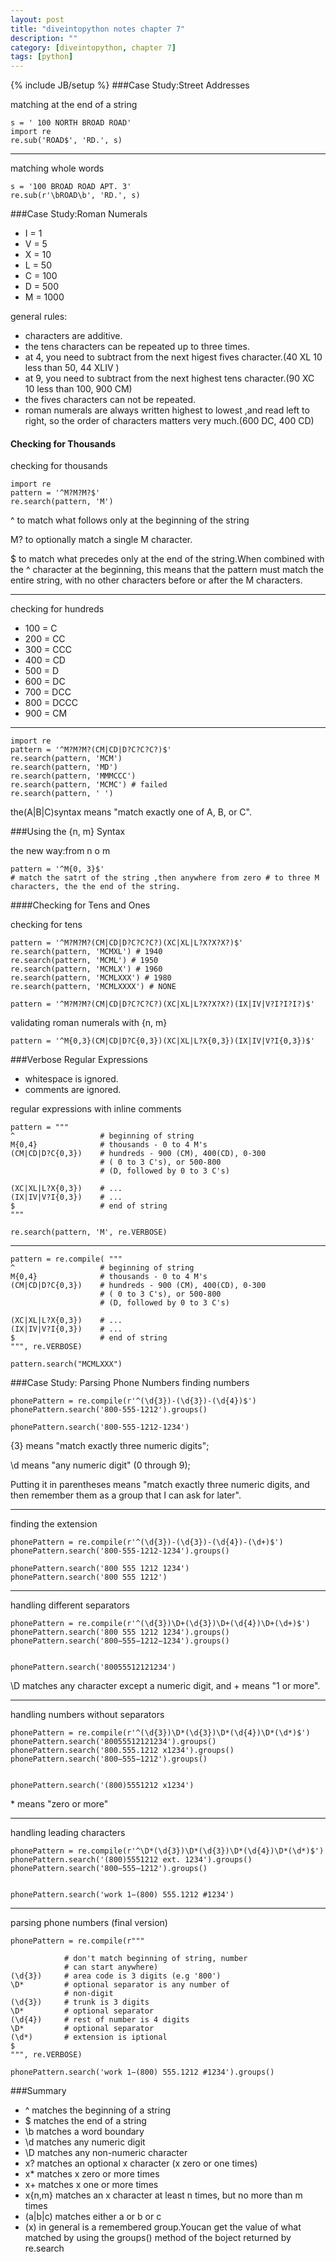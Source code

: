 ```yaml
---
layout: post
title: "diveintopython notes chapter 7"
description: ""
category: [diveintopython, chapter 7]
tags: [python]
---
```

{% include JB/setup %}
###Case Study:Street Addresses

matching at the end of a string

	s = ' 100 NORTH BROAD ROAD'
	import re
	re.sub('ROAD$', 'RD.', s)
---
matching whole words
	
	s = '100 BROAD ROAD APT. 3'
	re.sub(r'\bROAD\b', 'RD.', s)
	
###Case Study:Roman Numerals

* I = 1
* V = 5
* X = 10
* L = 50
* C = 100
* D = 500
* M = 1000

general rules:

* characters are additive.
* the tens characters can be repeated up to three times.
* at 4, you need to subtract from the next higest fives character.(40 XL 10 less than 50, 44 XLIV )
* at 9, you need to subtract from the next highest tens character.(90 XC 10 less than 100, 900 CM)
* the fives characters can not be repeated.
* roman numerals are always written highest to lowest ,and read left to right, so the order of characters matters very much.(600 DC, 400 CD)

#### Checking for Thousands
checking for thousands

	import re
	pattern = '^M?M?M?$'
	re.search(pattern, 'M')

^ to match what follows only at the beginning of the string 

M? to optionally match a single M character.

$ to match what precedes only at the end of the string.When combined with the ^ character at the beginning, this means that the pattern must match the entire string, with no other characters before or after the M characters.

--- 	
checking for hundreds 

* 100 = C
* 200 = CC
* 300 = CCC
* 400 = CD
* 500 = D
* 600 = DC
* 700 = DCC
* 800 = DCCC
* 900 = CM

---
	
	import re
	pattern = '^M?M?M?(CM|CD|D?C?C?C?)$'
	re.search(pattern, 'MCM')
	re.search(pattern, 'MD')
	re.search(pattern, 'MMMCCC')
	re.search(pattern, 'MCMC') # failed
	re.search(pattern, ' ')

the(A|B|C)syntax means "match exactly one of A, B, or C".
	
###Using the {n, m} Syntax

the new way:from n o m
	
	pattern = '^M{0, 3}$'
	# match the satrt of the string ,then anywhere from zero # to three M characters, the the end of the string.
	
####Checking for Tens and Ones

checking for tens
	
	pattern = '^M?M?M?(CM|CD|D?C?C?C?)(XC|XL|L?X?X?X?)$'
	re.search(pattern, 'MCMXL') # 1940
	re.search(pattern, 'MCML') # 1950
	re.search(pattern, 'MCMLX') # 1960
	re.search(pattern, 'MCMLXXX') # 1980
	re.search(pattern, 'MCMLXXXX') # NONE
	
	pattern = '^M?M?M?(CM|CD|D?C?C?C?)(XC|XL|L?X?X?X?)(IX|IV|V?I?I?I?)$'
	
validating roman numerals with {n, m}

	pattern = '^M{0,3}(CM|CD|D?C{0,3})(XC|XL|L?X{0,3})(IX|IV|V?I{0,3})$'
	
	
###Verbose Regular Expressions
* whitespace is ignored.
* comments are ignored.

regular expressions with inline comments
	
	pattern = """
	^ 					# beginning of string
	M{0,4}				# thousands - 0 to 4 M's
	(CM|CD|D?C{0,3})	# hundreds - 900 (CM), 400(CD), 0-300 					
						# ( 0 to 3 C's), or 500-800 
						# (D, followed by 0 to 3 C's)
						
	(XC|XL|L?X{0,3})	# ...
	(IX|IV|V?I{0,3})	# ...
	$					# end of string
	"""
	
	re.search(pattern, 'M', re.VERBOSE)
	

---
	
	pattern = re.compile( """
	^ 					# beginning of string
	M{0,4}				# thousands - 0 to 4 M's
	(CM|CD|D?C{0,3})	# hundreds - 900 (CM), 400(CD), 0-300 					
						# ( 0 to 3 C's), or 500-800 
						# (D, followed by 0 to 3 C's)
						
	(XC|XL|L?X{0,3})	# ...
	(IX|IV|V?I{0,3})	# ...
	$					# end of string
	""", re.VERBOSE)
	
	pattern.search("MCMLXXX")
	
###Case Study: Parsing Phone Numbers
finding numbers

	phonePattern = re.compile(r'^(\d{3})-(\d{3})-(\d{4})$')
	phonePattern.search('800-555-1212').groups()
	
	phonePattern.search('800-555-1212-1234')
	
{3} means "match exactly three numeric digits";

\d means "any numeric digit" (0 through 9);

Putting it in parentheses means "match exactly three numeric digits, and then remember them as a group that I can ask for later".

---

finding the extension
	
	phonePattern = re.compile(r'^(\d{3})-(\d{3})-(\d{4})-(\d+)$')
	phonePattern.search('800-555-1212-1234').groups()
	
	phonePattern.search('800 555 1212 1234')
	phonePattern.search('800 555 1212')
	
---
	
handling different separators
	
	phonePattern = re.compile(r'^(\d{3})\D+(\d{3})\D+(\d{4})\D+(\d+)$')
	phonePattern.search('800 555 1212 1234').groups()	phonePattern.search('800−555−1212−1234').groups()
	
	phonePattern.search('80055512121234')
	
\D matches any character except a numeric digit, and + means "1 or more".

---

handling numbers without separators
	
	phonePattern = re.compile(r'^(\d{3})\D*(\d{3})\D*(\d{4})\D*(\d*)$')
	phonePattern.search('80055512121234').groups()	phonePattern.search('800.555.1212 x1234').groups()	phonePattern.search('800−555−1212').groups()
		phonePattern.search('(800)5551212 x1234')
	
\* means "zero or more"

---

handling leading characters
	
	phonePattern = re.compile(r'^\D*(\d{3})\D*(\d{3})\D*(\d{4})\D*(\d*)$')
	phonePattern.search('(800)5551212 ext. 1234').groups()	phonePattern.search('800−555−1212').groups()
		phonePattern.search('work 1−(800) 555.1212 #1234')
---
parsing phone numbers (final version)
	
	phonePattern = re.compile(r"""
				# don't match beginning of string, number 
				# can start anywhere)
	(\d{3})		# area code is 3 digits (e.g '800')
	\D*			# optional separator is any number of 
				# non-digit
	(\d{3})		# trunk is 3 digits
	\D*			# optional separator
	(\d{4})		# rest of number is 4 digits
	\D*			# optional separator
	(\d*)		# extension is iptional 
	$
	""", re.VERBOSE)
	
	phonePattern.search('work 1−(800) 555.1212 #1234').groups()
	
	
###Summary

* ^ matches the beginning of a string 
* $ matches the end of a string
* \b matches a word boundary
* \d matches any numeric digit
* \D matches any non-numeric character
* x? matches an optional x character (x zero or one times)
* x* matches x zero or more times
* x+ matches x one or more times
* x{n,m} matches an x character at least n times, but no more than m times
* (a|b|c) matches either a or b or c
* (x) in general is a remembered group.Youcan get the value of what matched by using the groups() method of the boject returned by re.search



	
